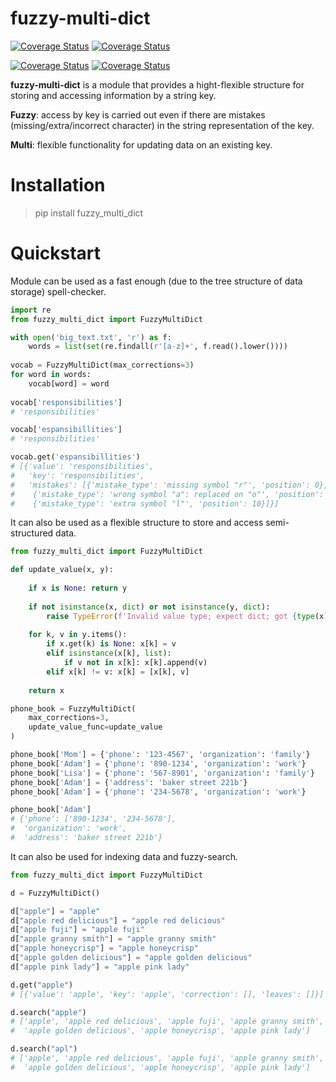# fuzzy-multi-dict

[![Coverage Status](https://img.shields.io/badge/%20Python%20Versions-%3E%3D3.9-informational)](https://pypi.org/project/fuzzy_multi_dict/)
[![Coverage Status](https://coveralls.io/repos/github/SemioTricks/fuzzy-multi-dict/badge.svg?branch=feature/initial)](https://coveralls.io/github/SemioTricks/fuzzy-multi-dict?branch=feature/initial)

[![Coverage Status](https://img.shields.io/badge/Version-0.0.6-informational)](https://pypi.org/project/fuzzy_multi_dict/)
[![Coverage Status](https://img.shields.io/badge/Docs-passed-green)](https://github.com/SemioTricks/fuzzy-multi-dict/tree/main/docs)

**fuzzy-multi-dict** is a module that provides a hight-flexible structure for storing 
and accessing information by a string key.

**Fuzzy**: access by key is carried out even if there are mistakes 
(missing/extra/incorrect character) in the string representation of the key.

**Multi**: flexible functionality for updating data on an existing key.


# Installation

> pip install fuzzy_multi_dict

# Quickstart

Module can be used as a fast enough (due to the tree structure of data storage)
spell-checker.

```python
import re
from fuzzy_multi_dict import FuzzyMultiDict

with open('big_text.txt', 'r') as f:
    words = list(set(re.findall(r'[a-z]+', f.read().lower())))
    
vocab = FuzzyMultiDict(max_corrections=3)
for word in words:
    vocab[word] = word
    
vocab['responsibilities']
# 'responsibilities'

vocab['espansibillities']
# 'responsibilities'

vocab.get('espansibillities')
# [{'value': 'responsibilities',
#   'key': 'responsibilities',
#   'mistakes': [{'mistake_type': 'missing symbol "r"', 'position': 0},
#    {'mistake_type': 'wrong symbol "a": replaced on "o"', 'position': 3},
#    {'mistake_type': 'extra symbol "l"', 'position': 10}]}]
```

It can also be used as a flexible structure to store and access semi-structured data.

```python
from fuzzy_multi_dict import FuzzyMultiDict

def update_value(x, y):
    
    if x is None: return y
    
    if not isinstance(x, dict) or not isinstance(y, dict):
        raise TypeError(f'Invalid value type; expect dict; got {type(x)} and {type(y)}')
        
    for k, v in y.items():
        if x.get(k) is None: x[k] = v
        elif isinstance(x[k], list):
            if v not in x[k]: x[k].append(v)
        elif x[k] != v: x[k] = [x[k], v]
            
    return x

phone_book = FuzzyMultiDict(
    max_corrections=3, 
    update_value_func=update_value
)

phone_book['Mom'] = {'phone': '123-4567', 'organization': 'family'}
phone_book['Adam'] = {'phone': '890-1234', 'organization': 'work'}
phone_book['Lisa'] = {'phone': '567-8901', 'organization': 'family'}
phone_book['Adam'] = {'address': 'baker street 221b'}
phone_book['Adam'] = {'phone': '234-5678', 'organization': 'work'}

phone_book['Adam']
# {'phone': ['890-1234', '234-5678'],
#  'organization': 'work',
#  'address': 'baker street 221b'}
```

It can also be used for indexing data and fuzzy-search.

```python
from fuzzy_multi_dict import FuzzyMultiDict

d = FuzzyMultiDict()

d["apple"] = "apple"
d["apple red delicious"] = "apple red delicious"
d["apple fuji"] = "apple fuji"
d["apple granny smith"] = "apple granny smith"
d["apple honeycrisp"] = "apple honeycrisp"
d["apple golden delicious"] = "apple golden delicious"
d["apple pink lady"] = "apple pink lady"

d.get("apple") 
# [{'value': 'apple', 'key': 'apple', 'correction': [], 'leaves': []}]

d.search("apple") 
# ['apple', 'apple red delicious', 'apple fuji', 'apple granny smith',
#  'apple golden delicious', 'apple honeycrisp', 'apple pink lady']

d.search("apl") 
# ['apple', 'apple red delicious', 'apple fuji', 'apple granny smith', 
#  'apple golden delicious', 'apple honeycrisp', 'apple pink lady']

```
